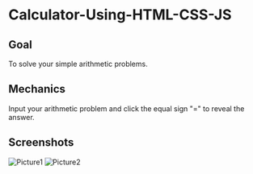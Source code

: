 # Calculator-Using-HTML-CSS-JS

## Goal 

To solve your simple arithmetic problems.

## Mechanics 

Input your arithmetic problem and click the equal sign "=" to reveal the answer.

## Screenshots

![Picture1](https://user-images.githubusercontent.com/113250763/216977846-36763aec-99e4-4a0e-a74a-9f05db784e51.png)
![Picture2](https://user-images.githubusercontent.com/113250763/216978565-90a6f111-e499-4389-be84-4fb308c72ad1.png)
